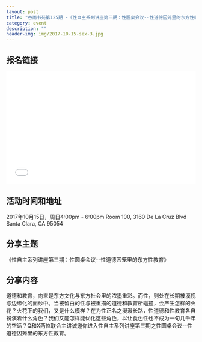 ```yaml
---
layout: post
title: "谷雨书苑第125期 -《性自主系列讲座第三期：性圆桌会议--性道德囚笼里的东方性教育》 by Q & X"
category: event
description: ""
header-img: img/2017-10-15-sex-3.jpg
---
```


## 报名链接
<div style="width:100%; text-align:left;" ><iframe src="//eventbrite.com/tickets-external?eid=38676485409&ref=etckt" frameborder="0" height="300" width="100%" vspace="0" hspace="0" marginheight="5" marginwidth="5" scrolling="auto" allowtransparency="true"></iframe></div>

## 活动时间和地址
2017年10月15日，周日4:00pm - 6:00pm
Room 100, 3160 De La Cruz Blvd Santa Clara, CA 95054


## 分享主题

《性自主系列讲座第三期：性圆桌会议--性道德囚笼里的东方性教育》


## 分享内容 

道德和教育，向来是东方文化与东方社会里的浓墨重彩。而性，则处在长期被漠视与边缘化的面纱中。当被留白的性与被重描的道德和教育所碰撞，会产生怎样的火花？火花下的我们，又是什么模样？在为性正名之漫漫长路，性道德和性教育各自扮演着什么角色？我们又能怎样能优化这些角色，以让食色性也不成为一句几千年的空话？Q和X两位联合主讲诚邀你进入性自主系列讲座第三期之性圆桌会议--性道德囚笼里的东方性教育。
